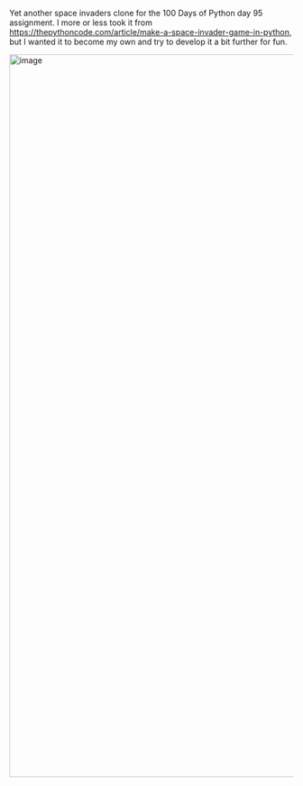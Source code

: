 Yet another space invaders clone for the 100 Days of Python day 95 assignment. I more or less took it from https://thepythoncode.com/article/make-a-space-invader-game-in-python, but I wanted it to become my own and try to develop it a bit further for fun.

<img width="1283" alt="image" src="https://github.com/user-attachments/assets/2165cb5d-14e4-4af9-b7b2-864ae94a993e">
